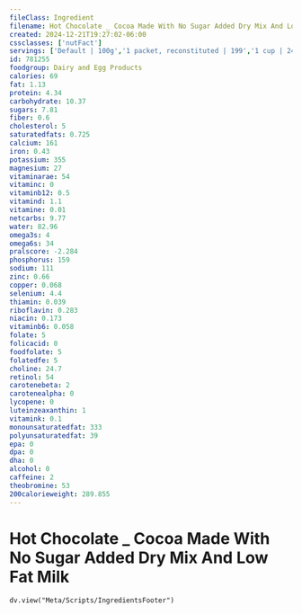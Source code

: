 ```yaml
---
fileClass: Ingredient
filename: Hot Chocolate _ Cocoa Made With No Sugar Added Dry Mix And Low Fat Milk
created: 2024-12-21T19:27:02-06:00
cssclasses: ['nutFact']
servings: ['Default | 100g','1 packet, reconstituted | 199','1 cup | 248','1 fl oz | 31']
id: 781255
foodgroup: Dairy and Egg Products 
calories: 69
fat: 1.13
protein: 4.34
carbohydrate: 10.37
sugars: 7.81
fiber: 0.6
cholesterol: 5
saturatedfats: 0.725
calcium: 161
iron: 0.43
potassium: 355
magnesium: 27
vitaminarae: 54
vitaminc: 0
vitaminb12: 0.5
vitamind: 1.1
vitamine: 0.01
netcarbs: 9.77
water: 82.96
omega3s: 4
omega6s: 34
pralscore: -2.284
phosphorus: 159
sodium: 111
zinc: 0.66
copper: 0.068
selenium: 4.4
thiamin: 0.039
riboflavin: 0.283
niacin: 0.173
vitaminb6: 0.058
folate: 5
folicacid: 0
foodfolate: 5
folatedfe: 5
choline: 24.7
retinol: 54
carotenebeta: 2
carotenealpha: 0
lycopene: 0
luteinzeaxanthin: 1
vitamink: 0.1
monounsaturatedfat: 333
polyunsaturatedfat: 39
epa: 0
dpa: 0
dha: 0
alcohol: 0
caffeine: 2
theobromine: 53
200calorieweight: 289.855
---
```


# Hot Chocolate _ Cocoa Made With No Sugar Added Dry Mix And Low Fat Milk

```dataviewjs
dv.view("Meta/Scripts/IngredientsFooter")
```